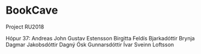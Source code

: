 # BookCave
Project RU2018

Hópur 37:
Andreas John Gustav Estensson
Birgitta Feldís Bjarkadóttir
Brynja Dagmar Jakobsdóttir
Dagný Ósk Gunnarsdóttir
Ívar Sveinn Loftsson
